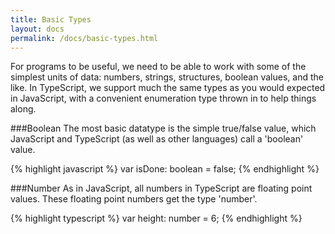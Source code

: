 ```yaml
---
title: Basic Types
layout: docs
permalink: /docs/basic-types.html
---
```


For programs to be useful, we need to be able to work with some of the simplest units of data: numbers, strings, structures, boolean values, and the like. In TypeScript, we support much the same types as you would expected in JavaScript, with a convenient enumeration type thrown in to help things along.

###Boolean
The most basic datatype is the simple true/false value, which JavaScript and TypeScript (as well as other languages) call a 'boolean' value.

{% highlight javascript %}
var isDone: boolean = false;
{% endhighlight %}


###Number
As in JavaScript, all numbers in TypeScript are floating point values. These floating point numbers get the type 'number'.

{% highlight typescript %}
var height: number = 6;
{% endhighlight %}
